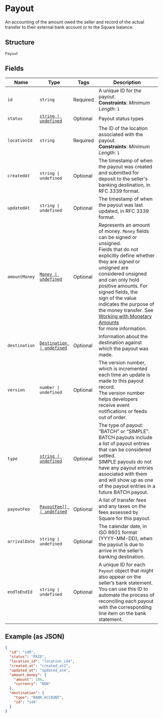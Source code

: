
# Payout

An accounting of the amount owed the seller and record of the actual transfer to their
external bank account or to the Square balance.

## Structure

`Payout`

## Fields

| Name | Type | Tags | Description |
|  --- | --- | --- | --- |
| `id` | `string` | Required | A unique ID for the payout.<br>**Constraints**: *Minimum Length*: `1` |
| `status` | [`string \| undefined`](../../doc/models/payout-status.md) | Optional | Payout status types |
| `locationId` | `string` | Required | The ID of the location associated with the payout.<br>**Constraints**: *Minimum Length*: `1` |
| `createdAt` | `string \| undefined` | Optional | The timestamp of when the payout was created and submitted for deposit to the seller's banking destination, in RFC 3339 format. |
| `updatedAt` | `string \| undefined` | Optional | The timestamp of when the payout was last updated, in RFC 3339 format. |
| `amountMoney` | [`Money \| undefined`](../../doc/models/money.md) | Optional | Represents an amount of money. `Money` fields can be signed or unsigned.<br>Fields that do not explicitly define whether they are signed or unsigned are<br>considered unsigned and can only hold positive amounts. For signed fields, the<br>sign of the value indicates the purpose of the money transfer. See<br>[Working with Monetary Amounts](https://developer.squareup.com/docs/build-basics/working-with-monetary-amounts)<br>for more information. |
| `destination` | [`Destination \| undefined`](../../doc/models/destination.md) | Optional | Information about the destination against which the payout was made. |
| `version` | `number \| undefined` | Optional | The version number, which is incremented each time an update is made to this payout record.<br>The version number helps developers receive event notifications or feeds out of order. |
| `type` | [`string \| undefined`](../../doc/models/payout-type.md) | Optional | The type of payout: “BATCH” or “SIMPLE”.<br>BATCH payouts include a list of payout entries that can be considered settled.<br>SIMPLE payouts do not have any payout entries associated with them<br>and will show up as one of the payout entries in a future BATCH payout. |
| `payoutFee` | [`PayoutFee[] \| undefined`](../../doc/models/payout-fee.md) | Optional | A list of transfer fees and any taxes on the fees assessed by Square for this payout. |
| `arrivalDate` | `string \| undefined` | Optional | The calendar date, in ISO 8601 format (YYYY-MM-DD), when the payout is due to arrive in the seller’s banking destination. |
| `endToEndId` | `string \| undefined` | Optional | A unique ID for each `Payout` object that might also appear on the seller’s bank statement. You can use this ID to automate the process of reconciling each payout with the corresponding line item on the bank statement. |

## Example (as JSON)

```json
{
  "id": "id0",
  "status": "PAID",
  "location_id": "location_id4",
  "created_at": "created_at2",
  "updated_at": "updated_at4",
  "amount_money": {
    "amount": 186,
    "currency": "NGN"
  },
  "destination": {
    "type": "BANK_ACCOUNT",
    "id": "id4"
  }
}
```

